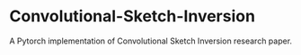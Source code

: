 # Convolutional-Sketch-Inversion
A Pytorch implementation of Convolutional Sketch Inversion research paper.
